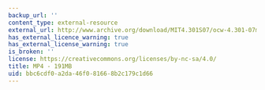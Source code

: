 ```yaml
---
backup_url: ''
content_type: external-resource
external_url: http://www.archive.org/download/MIT4.301S07/ocw-4.301-07mar2007-ipod.mp4
has_external_licence_warning: true
has_external_license_warning: true
is_broken: ''
license: https://creativecommons.org/licenses/by-nc-sa/4.0/
title: MP4 - 191MB
uid: bbc6cdf0-a2da-46f0-8166-8b2c179c1d66
---
```

